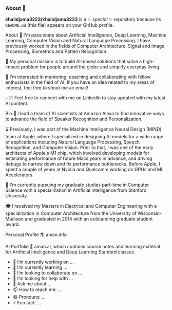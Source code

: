 ### About 👋

**khalidjama3223/khalidjama3223** is a ✨ _special_ ✨ repository because its `README.md` (this file) appears on your GitHub profile.

About
🔭 I'm passionate about Artificial Intelligence, Deep Learning, Machine Learning, Computer Vision and Natural Language Processing. I have previously worked in the fields of Computer Architecture, Signal and Image Processing, Biometrics and Pattern Recognition.

💭 My personal mission is to build AI-based solutions that solve a high-impact problem for people around the globe and simplify everyday living.

👯 I'm interested in mentoring, coaching and collaborating with fellow enthusiasts in the field of AI. If you have an idea related to my areas of interest, feel free to shoot me an email!

👉🏼 Feel free to connect with me on LinkedIn to stay updated with my latest AI content.

Bio
🧠 I lead a team of AI scientists at Amazon Alexa to find innovative ways to advance the field of Speaker Recognition and Personalization.

⌛️ Previously, I was part of the Machine Intelligence Neural Design (MIND) team at Apple, where I specialized in designing AI models for a wide range of applications including Natural Language Processing, Speech Recognition, and Computer Vision. Prior to that, I was one of the early architects of Apple's M1 chip, which involved developing models for estimating performance of future Macs years in advance, and driving debugs to narrow down and fix performance bottlenecks. Before Apple, I spent a couple of years at Nvidia and Qualcomm working on GPUs and ML Accelerators.

🌱 I'm currently pursuing my graduate studies part-time in Computer Science with a specialization in Artificial Intelligence from Stanford University.

🎓 I received my Masters in Electrical and Computer Engineering with a specialization in Computer Architecture from the University of Wisconsin-Madison and graduated in 2014 with an outstanding graduate student award.

Personal Profile
🌎 aman.info

AI Portfolio
💼 aman.ai, which contains course notes and learning material for Artificial Intelligence and Deep Learning Stanford classes.


- 🔭 I’m currently working on ...
- 🌱 I’m currently learning ...
- 👯 I’m looking to collaborate on ...
- 🤔 I’m looking for help with ...
- 💬 Ask me about ...
- 📫 How to reach me: ...
- 😄 Pronouns: ...
- ⚡ Fun fact: ...

###
